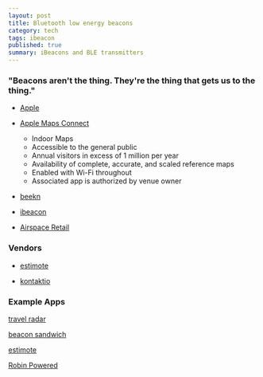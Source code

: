 ```yaml
---
layout: post
title: Bluetooth low energy beacons
category: tech
tags: ibeacon
published: true
summary: iBeacons and BLE transmitters
---
```


### "Beacons aren't the thing. They're the thing that gets us to the thing."

* [Apple](https://developer.apple.com/ibeacon/)

* [Apple Maps Connect](https://mapsconnect.apple.com)
  * Indoor Maps
  * Accessible to the general public
  * Annual visitors in excess of 1 million per year
  * Availability of complete, accurate, and scaled reference maps
  * Enabled with Wi-Fi throughout
  * Associated app is authorized by venue owner

* [beekn](http://beekn.net/guide-to-ibeacons/)

* [ibeacon](http://www.ibeacon.com)

* [Airspace Retail](http://airspace.cc)

### Vendors

* [estimote](http://estimote.com)

* [kontaktio](http://kontakt.io/)

### Example Apps

[travel radar](http://travelradar.awwapps.com)

[beacon sandwich](http://www.beaconsandwich.com)

[estimote](https://itunes.apple.com/gb/app/estimote/id686915066?mt=8)

[Robin Powered](https://itunes.apple.com/us/app/robin-powered/id948856282)
